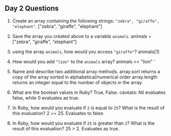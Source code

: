 ## Day 2 Questions

1. Create an array containing the following strings: `"zebra", "giraffe", "elephant"`.
["zebra", "giraffe", "elephant"]

1. Save the array you created above to a variable `animals`.
animals = ["zebra", "giraffe", "elephant"]

1. using the array `animals`, how would you access `"giraffe"`?
animals[1]

1. How would you add `"lion"` to the `animals` array?
animals << "lion" '

1. Name and describe two additional array methods.
array.sort returns a copy of the array sorted in alphabetical/numerical order
array.length returns an integer equal to the number of objects in the array.

1. What are the boolean values in Ruby?
True, False. caveats: Nil evaluates false, while 0 evaluates as true.

1. In Ruby, how would you evaluate if `2` is equal to `25`? What is the result of this evaluation?
2 == 25. Evaluates to false.

1. In Ruby, how would you evaluate if `25` is greater than `2`? What is the result of this evaluation?
25 > 2. Evaluates as true.
